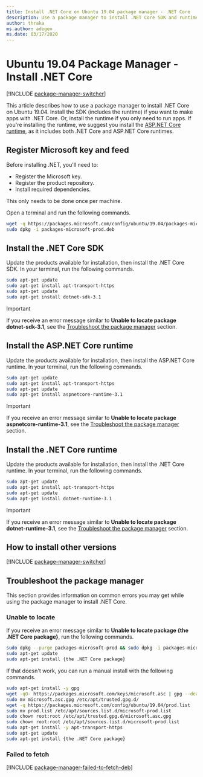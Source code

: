 ```yaml
---
title: Install .NET Core on Ubuntu 19.04 package manager - .NET Core
description: Use a package manager to install .NET Core SDK and runtime on Ubuntu 19.04.
author: thraka
ms.author: adegeo
ms.date: 03/17/2020
---
```


# Ubuntu 19.04 Package Manager - Install .NET Core

[!INCLUDE [package-manager-switcher](./includes/package-manager-switcher.md)]

This article describes how to use a package manager to install .NET Core on Ubuntu 19.04. Install the SDK (includes the runtime) if you want to make apps with .NET Core. Or, install the runtime if you only need to run apps. If you're installing the runtime, we suggest you install the [ASP.NET Core runtime](#install-the-aspnet-core-runtime), as it includes both .NET Core and ASP.NET Core runtimes.

## Register Microsoft key and feed

Before installing .NET, you'll need to:

- Register the Microsoft key.
- Register the product repository.
- Install required dependencies.

This only needs to be done once per machine.

Open a terminal and run the following commands.

```bash
wget -q https://packages.microsoft.com/config/ubuntu/19.04/packages-microsoft-prod.deb -O packages-microsoft-prod.deb
sudo dpkg -i packages-microsoft-prod.deb
```

## Install the .NET Core SDK

Update the products available for installation, then install the .NET Core SDK. In your terminal, run the following commands.

```bash
sudo apt-get update
sudo apt-get install apt-transport-https
sudo apt-get update
sudo apt-get install dotnet-sdk-3.1
```

> [!IMPORTANT]
> If you receive an error message similar to **Unable to locate package dotnet-sdk-3.1**, see the [Troubleshoot the package manager](#troubleshoot-the-package-manager) section.

## Install the ASP.NET Core runtime

Update the products available for installation, then install the ASP.NET Core runtime. In your terminal, run the following commands.

```bash
sudo apt-get update
sudo apt-get install apt-transport-https
sudo apt-get update
sudo apt-get install aspnetcore-runtime-3.1
```

> [!IMPORTANT]
> If you receive an error message similar to **Unable to locate package aspnetcore-runtime-3.1**, see the [Troubleshoot the package manager](#troubleshoot-the-package-manager) section.

## Install the .NET Core runtime

Update the products available for installation, then install the .NET Core runtime. In your terminal, run the following commands.

```bash
sudo apt-get update
sudo apt-get install apt-transport-https
sudo apt-get update
sudo apt-get install dotnet-runtime-3.1
```

> [!IMPORTANT]
> If you receive an error message similar to **Unable to locate package dotnet-runtime-3.1**, see the [Troubleshoot the package manager](#troubleshoot-the-package-manager) section.

## How to install other versions

[!INCLUDE [package-manager-switcher](./includes/package-manager-heading-hack-pkgname.md)]

## Troubleshoot the package manager

This section provides information on common errors you may get while using the package manager to install .NET Core.

### Unable to locate

If you receive an error message similar to **Unable to locate package {the .NET Core package}**, run the following commands.

```bash
sudo dpkg --purge packages-microsoft-prod && sudo dpkg -i packages-microsoft-prod.deb
sudo apt-get update
sudo apt-get install {the .NET Core package}
```

If that doesn't work, you can run a manual install with the following commands.

```bash
sudo apt-get install -y gpg
wget -qO- https://packages.microsoft.com/keys/microsoft.asc | gpg --dearmor -o microsoft.asc.gpg
sudo mv microsoft.asc.gpg /etc/apt/trusted.gpg.d/
wget -q https://packages.microsoft.com/config/ubuntu/19.04/prod.list
sudo mv prod.list /etc/apt/sources.list.d/microsoft-prod.list
sudo chown root:root /etc/apt/trusted.gpg.d/microsoft.asc.gpg
sudo chown root:root /etc/apt/sources.list.d/microsoft-prod.list
sudo apt-get install -y apt-transport-https
sudo apt-get update
sudo apt-get install {the .NET Core package}
```

### Failed to fetch

[!INCLUDE [package-manager-failed-to-fetch-deb](includes/package-manager-failed-to-fetch-deb.md)]
